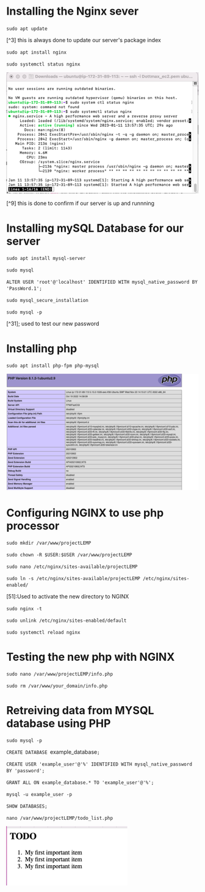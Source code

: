 # Installing the Nginx sever

`sudo apt update`

[^3] this is always done to update our server's package index

`sudo apt install nginx`

`sudo systemctl status nginx`

![installing_nginx](./Images/installed%20nginx%20server.png)

[^9] this is done to confirm if our server is up and runnning

# Installing mySQL Database for our server

`sudo apt install mysql-server`

[^17]: This code is used to install database for webserver

`sudo mysql`

[^21]: This is used to log into mysql to set up a password

`ALTER USER 'root'@'localhost' IDENTIFIED WITH mysql_native_password BY 'PassWord.1';`

[^25]: Used to change the password of the local root user

`sudo mysql_secure_installation`

`sudo mysql -p`

[^31]; used to test our new password

# Installing php

`sudo apt install php-fpm php-mysql`

![installing php](./Images/Screen%20Shot%202023-01-11%20at%2014.28.42.png)

# Configuring NGINX to use php processor

`sudo mkdir /var/www/projectLEMP`

[^41]: We'll create a new directory for our domain

`sudo chown -R $USER:$USER /var/www/projectLEMP`

[^45]: This command will configure the new directory with the user of the current system

`sudo nano /etc/nginx/sites-available/projectLEMP`

`sudo ln -s /etc/nginx/sites-available/projectLEMP /etc/nginx/sites-enabled/`

[51]:Used to activate the new directory to NGINX

`sudo nginx -t`

[^53]: Used to check for syntax error in our configuration

`sudo unlink /etc/nginx/sites-enabled/default`

`sudo systemctl reload nginx`

# Testing the new php with NGINX

`sudo nano /var/www/projectLEMP/info.php`

[^65]: DOne to set up a file for PHP

`sudo rm /var/www/your_domain/info.php`

[^69]: It is advisable to remove the file created to test for PHP as it reveals information about the PHP server

# Retreiving data from MYSQL database using PHP

`sudo mysql -p`

`CREATE DATABASE `example_database`;`

[^77]: This is used to create a new database on MYSQL

`CREATE USER 'example_user'@'%' IDENTIFIED WITH mysql_native_password BY 'password';`

`GRANT ALL ON example_database.* TO 'example_user'@'%';`

[^83]: This command is run to give the new user permission on our database

`mysql -u example_user -p`

[^87]: Used to confirm if the new database has permission

`SHOW DATABASES;`

`nano /var/www/projectLEMP/todo_list.php`

[^93]: This command is run to create a php that will connect to our database to get content

![output of php from database](./Images/Screen%20Shot%202023-01-12%20at%2013.55.48.png)















